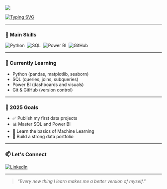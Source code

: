 <img src="https://capsule-render.vercel.app/api?type=waving&color=4B0082&height=120&section=header"/>

[![Typing SVG](https://readme-typing-svg.herokuapp.com?color=4B0082&size=32&center=true&vCenter=true&width=1000&lines=Hey+there!+I'm+Marcio+Ferreira;Aspiring+Data+Scientist+from+Brazil;Driven+by+learning+and+growth;Welcome+to+my+GitHub!+👨‍💻)](https://git.io/typing-svg)

---

### 🧠 Main Skills
![Python](https://img.shields.io/badge/Python-4B0082?style=for-the-badge&logo=python&logoColor=white)&nbsp;
![SQL](https://img.shields.io/badge/SQL-4B0082?style=for-the-badge&logo=postgresql&logoColor=white)&nbsp;
![Power BI](https://img.shields.io/badge/PowerBI-4B0082?style=for-the-badge&logo=powerbi&logoColor=white)&nbsp;
![GitHub](https://img.shields.io/badge/GitHub-4B0082?style=for-the-badge&logo=github&logoColor=white)

---

### 🚀 Currently Learning
- Python (pandas, matplotlib, seaborn)
- SQL (queries, joins, subqueries)
- Power BI (dashboards and visuals)
- Git & GitHub (version control)

---

### 🎯 2025 Goals
- ✅ Publish my first data projects
- 📊 Master SQL and Power BI
- 🤖 Learn the basics of Machine Learning
- 💼 Build a strong data portfolio

---

### 📫 Let's Connect
[![LinkedIn](https://img.shields.io/badge/LinkedIn-4B0082?style=for-the-badge&logo=linkedin&logoColor=white)](https://www.linkedin.com/in/marcio-ferreira-b3759b31b)

---

> _“Every new thing I learn makes me a better version of myself.”_
